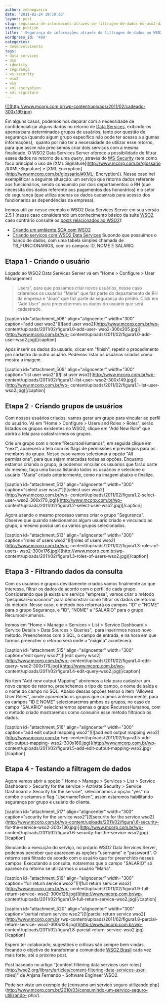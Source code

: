 ```yaml
---
author: zehnogueira
date: '2011-02-24 19:30:30'
layout: post
slug: seguranca-de-informacoes-atraves-de-filtragem-de-dados-no-wso2-data-services
status: publish
title: ' Segurança de informações através de filtragem de dados no WSO2 Data Services'
wordpress_id: '499'
categories:
- desenvolvimento
tags:
- data services
- dss
- identity
- segurança
- ws-security
- wso2
- wss
- xml encryption
- xml signature
---
```


[![](http://www.mcorp.com.br/wp-content/uploads/2011/02/cadeado-
300x199.jpg)](http://www.mcorp.com.br/wp-content/uploads/2011/02/cadeado.jpg)

Em alguns casos, podemos nos deparar com a necessidade de confidencializar
alguns dados no retorno de [Data
Services](http://www.mcorp.com.br/glossario/#DataServices), exibindo-os apenas
para determinados grupos de usuários, tanto por questão de segurança (quando
algum grupo específico não pode ter acesso a algumas informações),  quanto por
não ter a necessidade de utilizar esse retorno, para que assim não precisemos
criar dois serviços com a mesma finalidade. O WSO2 Data Services Server
oferece a possibilidade de filtrar esses dados no retorno de uma _query_,
através do [WS-Security](http://www.mcorp.com.br/glossario/#WS-Security) (tem
como foco principal o uso de [XML Signature](http://www.mcorp.com.br/glossario
/#XML-Signature) e [XML Encryption](http://www.mcorp.com.br/glossario/#XML-
Encryption)). Nesse caso irei exemplificar a seguinte situação: um serviço que
retorna dados referente aos funcionários, sendo consumido por dois
departamentos: o RH (que necessita dos dados referente aos pagamentos dos
honorários) e o setor de segurança (que utiliza apenas os dados cadastrais
para acesso dos funcionários as dependências da empresa).

Iremos utilizar nesse exemplo o WSO2 Data Services Server em sua versão 2.5.1
(nesse caso considerando um conhecimento básico da suíte
[WSO2](http://www.mcorp.com.br/glossario/#WSO2), caso contrário consulte os
[_posts_ relacionados ao WSO2](http://www.mcorp.com.br/tag/wso2)):

  * [Criando um ambiente SOA com WSO2](http://www.leandroprado.com.br/2010/07/criando-um-ambiente-soa-com-wso2/)
  * [Criando serviços com WSO2 Data Services](http://www.leandroprado.com.br/2010/09/criando-servicos-com-o-wso2-parte-1-wso2-data-services/)
Supondo que possuímos o banco de dados, com uma tabela simples chamada de
TB_FUNCIONARIOS, com os campos: ID, NOME E SALARIO.

## Etapa 1 - Criando o usuário

Logado ao WSO2 Data Services Server vá em "Home > Configure > User Management
> Users", para que possamos criar novos usuários, nesse caso criaremos os
usuários "Maria" que faz parte do departamento de RH da empresa e "Joao" que
faz parte da segurança do prédio. Click em "Add User" para preenchermos os
dados do usuário que será cadastrado.

[caption id="attachment_508" align="aligncenter" width="300" caption="add user
wso2"][![add user wso2](http://www.mcorp.com.br/wp-
content/uploads/2011/02/figura1.0-add-user-
wso2-300x205.jpg)](http://www.mcorp.com.br/wp-
content/uploads/2011/02/figura1.0-add-user-wso2.jpg)[/caption]

Após inserir os dados do usuário, clicar em "finish", repetir o procedimento
pro cadastro do outro usuário. Podemos listar os usuários criados como mostra
a imagem.

[caption id="attachment_509" align="aligncenter" width="300" caption="list
user wso2"][![list user wso2](http://www.mcorp.com.br/wp-
content/uploads/2011/02/figura1.1-list-user-
wso2-300x149.jpg)](http://www.mcorp.com.br/wp-
content/uploads/2011/02/figura1.1-list-user-wso2.jpg)[/caption]

## Etapa 2 - Criando grupos de usuários

Com nossos usuários criados, vamos gerar um grupo para vincular ao perfil do
usuário. Vá em "Home > Configure > Users and Roles > Roles", serão listados os
grupos existentes no WSO2, clique em "Add New Role" que abrirá a tela para
cadastrarmos os grupos.

Crie um grupo com o nome "RecursosHumanos", em seguida clique em "next",
aparecerá a tela com os flags de permissões e previlégios para os membros do
grupo. Nesse caso vamos selecionar a opção "All permissions", para que sejam
marcadas todas as opções. Enquanto estamos criando o grupo, já podemos
vincular os usuários que farão parte do mesmo, faça uma busca listando todos
os usuários e selecione o usuário "Maria" criado anteriormente, como na imagem
abaixo e finalize.

[caption id="attachment_512" align="aligncenter" width="300" caption="select
user wso2"][![select user wso2](http://www.mcorp.com.br/wp-
content/uploads/2011/02/figura1.2-select-user-
wso2-300x170.jpg)](http://www.mcorp.com.br/wp-
content/uploads/2011/02/figura1.2-select-user-wso2.jpg)[/caption]

Agora usando o mesmo processo vamos criar o grupo "Seguranca". Observe que
quando selecionamos algum usuário criado e vinculado ao grupo, o mesmo possui
um ou vários grupos selecionados.

[caption id="attachment_513" align="aligncenter" width="300" caption="roles of
users wso2"][![roles of users wso2](http://www.mcorp.com.br/wp-
content/uploads/2011/02/figura1.3-roles-of-users-
wso2-300x176.jpg)](http://www.mcorp.com.br/wp-
content/uploads/2011/02/figura1.3-roles-of-users-wso2.jpg)[/caption]

## Etapa 3 - Filtrando dados da consulta

Com os usuários e grupos devidamente criados vamos finalmente ao que
interessa, filtrar os dados de acordo com o perfil de cada grupo. Considerando
que já exista um serviço "empresa", vamos criar o método
"pesquisarFuncionario" para demonstrar como filtrar os dados de retorno do
método. Nesse caso, o método nos retornará os campos "ID" e "NOME" para o
grupo Segurança, e "ID", "NOME" e "SALARIO" para o grupo RecursosHumanos.

Iremos em "Home > Manage > Services > List > Service Dashboard > Service
Details > Data Sources > Queries",  para inserirmos nosso novo método.
Preenchemos com o SQL, o campo de entrada, e na hora em que formos preencher o
retorno será onde a "mágica" acontecerá.

[caption id="attachment_515" align="aligncenter" width="300" caption="edit
query wso2"][![edit query wso2](http://www.mcorp.com.br/wp-
content/uploads/2011/02/figura1.4-edit-query-
wso2-300x176.jpg)](http://www.mcorp.com.br/wp-
content/uploads/2011/02/figura1.4-edit-query-wso2.jpg)[/caption]

No item "Add new output Mapping" abriremos a tela para cadastrar um novo campo
de retorno, preenchemos o tipo do campo, o nome de saída e o nome do campo no
SQL. Abaixo dessas opções temos o item "Allowed User Roles", aonde aparecerão
os grupos que criamos anteriormente, para os campos "ID E NOME" selecionaremos
ambos os grupos, no caso do campo "SALARIO" selecionaremos apenas o grupo
RecursosHumanos, com o método criado mostraremos como consumir esse método
filtrando os dados.

[caption id="attachment_516" align="aligncenter" width="300" caption="add edit
output mapping wso2"][![add edit output mapping wso2](http://www.mcorp.com.br
/wp-content/uploads/2011/02/figura1.5-add-edit-output-mapping-
wso2-300x160.jpg)](http://www.mcorp.com.br/wp-
content/uploads/2011/02/figura1.5-add-edit-output-mapping-wso2.jpg)[/caption]

## Etapa 4 - Testando a filtragem de dados

Agora vamos abrir a opção " Home > Manage > Services > List > Service
Dashboard > Security for the service > Activate Security > Service Dashboard >
Security for the service", selecionamos a opção "yes" no combo e setamos o
flag "UsernameToken", assim estaremos habilitando segurança por grupo e
usuário do cliente.

[caption id="attachment_517" align="aligncenter" width="300" caption="security
for the service wso2"][![security for the service
wso2](http://www.mcorp.com.br/wp-content/uploads/2011/02/figura1.6-security-
for-the-service-wso2-300x130.jpg)](http://www.mcorp.com.br/wp-
content/uploads/2011/02/figura1.6-security-for-the-service-wso2.jpg)[/caption]

Simulando a execução do serviço, no próprio WSO2 Data Services Server, podemos
perceber que aparecem as opções "username" e "password". O retorno será
filtrado de acordo com o usuário que for preenchido nesses campos. Executando
a consulta, notaremos que o campo "SALARIO" só aparece no retorno se
utilizarmos o usuário "Maria".

[caption id="attachment_519" align="aligncenter" width="300" caption="full
return service wso2"][![full return service wso2](http://www.mcorp.com.br/wp-
content/uploads/2011/02/figura1.9-full-return-service-
wso2-300x126.jpg)](http://www.mcorp.com.br/wp-
content/uploads/2011/02/figura1.9-full-return-service-wso2.jpg)[/caption]

[caption id="attachment_520" align="aligncenter" width="300" caption="partial
return service wso2"][![parcial return service wso2](http://www.mcorp.com.br
/wp-content/uploads/2011/02/figura1.8-parcial-return-service-
wso2-300x128.jpg)](http://www.mcorp.com.br/wp-
content/uploads/2011/02/figura1.8-parcial-return-service-wso2.jpg)[/caption]

Espero ter colaborado, sugestões e criticas são sempre bem vindas, focando o
objetivo de transformar a comunidade [WSO2
Brasil](http://www.wso2brasil.com.br/) cada vez mais forte, até o próximo
post.

Post baseado no artigo "[content filtering data services user
roles](http://wso2.org/library/articles/content-filtering-data-services-user-
roles)" de Anjana Fernando - Software Engineer WSO2.

Pode ser visto um exemplo de [consumo um servico seguro utilizando
php](http://www.mcorp.com.br/2010/03/consumindo-um-servico-seguro-utilizando-
php/).

